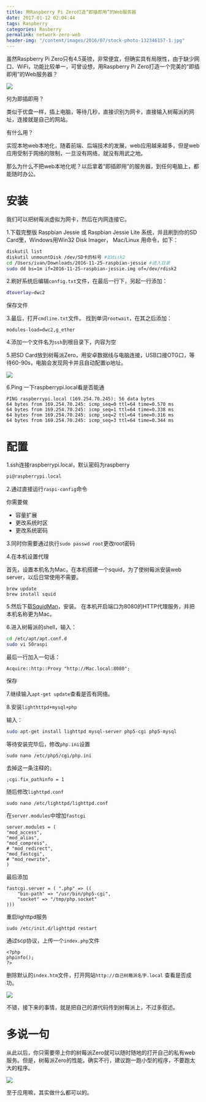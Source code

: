 ```yaml
---
title: 用Raspberry Pi Zero打造“即插即用”的Web服务器
date: 2017-01-12 02:04:44
tags: Raspberry
categories: Rasberry
permalink: network-zero-web
header-img: "/content/images/2016/07/stock-photo-132346157-1.jpg"
---
```



虽然Raspberry Pi Zero只有4.5英镑，非常便宜，但确实具有局限性，由于缺少网口、WiFi，功能比较单一，可曾设想，用Raspberry Pi Zero打造一个完美的“即插即用”的Web服务器？

![](/content/images/zeroweb/0.jpg)

何为即插即用？

类似于优盘一样，插上电脑，等待几秒，直接识别为网卡，直接输入树莓派的网址，连接就是自己的网站。

有什么用？

实现本地web本地化，随着前端、后端技术的发展，web应用越来越多，但是web应用受制于网络的限制，一旦没有网络，就没有用武之地。

那么为什么不把web本地化呢？以后拿着“即插即用”的服务器，到任何电脑上，都能随时办公。

# 安装

我们可以把树莓派虚拟为网卡，然后在内网连接它。

1.下载完整版 Raspbian Jessie 或 Raspbian Jessie Lite 系统，并且刷到你的SD Card里，Windows用Win32 Disk Imager， Mac/Linux 用命令，如下：

```bash
diskutil list
diskutil unmountDisk /dev/SD卡的标号 #如disk2
cd /Users/ivan/Downloads/2016-11-25-raspbian-jessie #进入目录
sudo dd bs=1m if=2016-11-25-raspbian-jessie.img of=/dev/rdisk2
```
2.刷好系统后编辑`config.txt`文件，在最后一行下，另起一行添加：
```bash
dtoverlay=dwc2
```
保存文件

3.最后，打开`cmdline.txt`文件。
找到单词`rootwait`，在其之后添加：

```
modules-load=dwc2,g_ether
```

4.添加一个文件名为`ssh`到根目录下，内容为空


5.把SD Card放到树莓派Zero，用安卓数据线与电脑连接，USB口接OTG口，等待60-90s，电脑会发现网卡并且自动配置ip地址。

![](/content/images/raspizero/1.png)

6.Ping 一下raspberrypi.local看是否能通

```
PING raspberrypi.local (169.254.70.245): 56 data bytes
64 bytes from 169.254.70.245: icmp_seq=0 ttl=64 time=0.570 ms
64 bytes from 169.254.70.245: icmp_seq=1 ttl=64 time=0.338 ms
64 bytes from 169.254.70.245: icmp_seq=2 ttl=64 time=0.316 ms
64 bytes from 169.254.70.245: icmp_seq=3 ttl=64 time=0.344 ms
```


# 配置

1.ssh连接raspberrypi.local，默认密码为raspberry
```bash
pi@raspberrypi.local
```

2.通过直接运行``raspi-config``命令

你需要做
* 容量扩展
* 更改系统时区
* 更改系统密码

3.同时你需要通过执行``sudo passwd root``更改root密码

4.在本机设置代理

首先，设置本机名为Mac，在本机搭建一个squid，为了使树莓派安装web server，以后日常使用不需要。

```
brew update
brew install squid
```
5.然后下载[SquidMan](http://squidman.net/squidman/)，安装。
在本机开启端口为8080的HTTP代理服务，并把本机名称更为Mac。


6.进入树莓派的shell，输入：
```bash
cd /etc/apt/apt.conf.d
sudo vi 50raspi
```
最后一行加入一句话：
```
Acquire::http::Proxy "http://Mac.local:8080";
```
保存

7.继续输入``apt-get update``查看是否有网络。

8.安装`lighthttpd+mysql+php`

输入：

```bash
sudo apt-get install lighttpd mysql-server php5-cgi php5-mysql
```

等待安装完毕后，修改`php.ini`设置

```
sudo nano /etc/php5/cgi/php.ini
```
去掉这一条注释的`;`
```
;cgi.fix_pathinfo = 1
```
随后修改``lighttpd.conf``
```
sudo nano /etc/lighttpd/lighttpd.conf
```

在`server.modules`中增加`fastcgi`
```
server.modules = (
"mod_access",
"mod_alias",
"mod_compress",
# "mod_redirect",
"mod_fastcgi",
# "mod_rewrite",
)
```
最后添加
```
fastcgi.server = ( ".php" => ((
    "bin-path" => "/usr/bin/php5-cgi",
    "socket" => "/tmp/php.socket"
)))
```

重启lighttpd服务
```
sudo /etc/init.d/lighttpd restart
```

通过scp协议，上传一个``index.php``文件
```
<?php
phpinfo();
?>
```
删除默认的``index.htm``文件，打开网站``http://自己树莓派名字.local``
查看是否成功。

![](/content/images/zeroweb/1.png)

不错，接下来的事情，就是把自己的源代码传到树莓派上，不过多叙述。

# 多说一句

从此以后，你只需要带上你的树莓派Zero就可以随时随地的打开自己的私有web服务。但是，树莓派Zero的性能，确实不行，建议跑一跑小型的程序，不要跑太大的程序。

![](/content/images/zeroweb/2.png)

至于应用嘛，其实做什么都可以的。